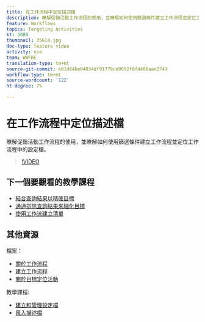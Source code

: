 ```yaml
---
title: 在工作流程中定位描述檔
description: 瞭解促銷活動工作流程的使用，並瞭解如何使用篩選條件建立工作流程並定位工作流程中的設定檔。
feature: Workflows
topics: Targeting Activities
kt: 5080
thumbnail: 35614.jpg
doc-type: feature video
activity: use
team: WWFRE
translation-type: tm+mt
source-git-commit: e61d64be04034df91778ce0692f6fd406aae2743
workflow-type: tm+mt
source-wordcount: '122'
ht-degree: 7%

---
```



# 在工作流程中定位描述檔

瞭解促銷活動工作流程的使用，並瞭解如何使用篩選條件建立工作流程並定位工作流程中的設定檔。

>[!VIDEO](https://video.tv.adobe.com/v/35614?quality=12)

## 下一個要觀看的教學課程

* [結合查詢結果以精確目標](/help/acc/automating-with-workflows/refining-targets-by-combining-query-results.md)
* [通過排除查詢結果來細化目標](/help/acc/automating-with-workflows/refining-targets-by-excluding-query-results.md)
* [使用工作流建立清單](/help/acc/automating-with-workflows/creating-lists-with-a-workflow.md)

## 其他資源

檔案：

* [關於工作流程](https://docs.adobe.com/content/help/en/campaign-classic/using/automating-with-workflows/introduction/about-workflows.html)
* [建立工作流程](https://docs.adobe.com/content/help/en/campaign-classic-learn/tutorials/getting-started/creating-a-workflow.html)
* [關於目標定位活動](https://docs.adobe.com/content/help/en/campaign-classic/using/automating-with-workflows/targeting-activities/about-targeting-activities.html)

教學課程:

* [建立和管理設定檔](/help/acc/profile-management/create-and-manage-profiles.md)
* [匯入描述檔](/help/acc/data-management/importing-profiles.md)
